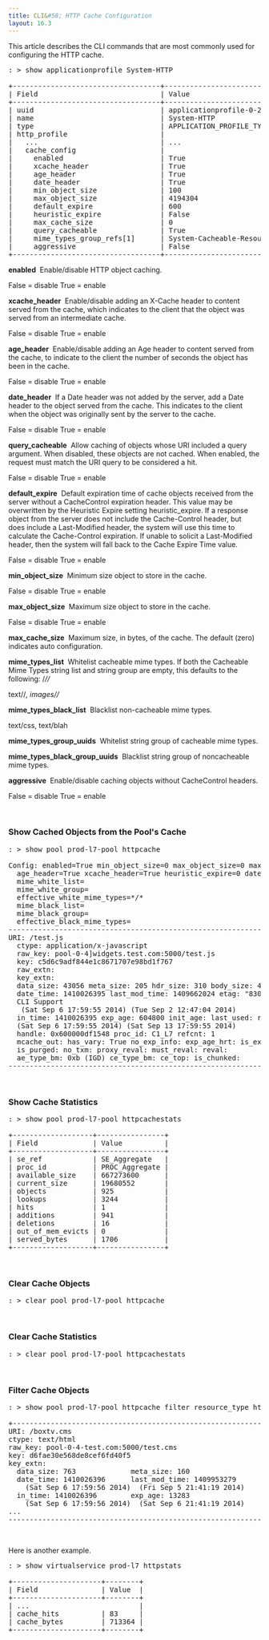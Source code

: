 ```yaml
---
title: CLI&#58; HTTP Cache Configuration
layout: 16.3
---
```

This article describes the CLI commands that are most commonly used for configuring the HTTP cache.  

<pre class="">: &gt; show applicationprofile System‐HTTP     

+‐‐‐‐‐‐‐‐‐‐‐‐‐‐‐‐‐‐‐‐‐‐‐‐‐‐‐‐‐‐‐‐‐‐‐+‐‐‐‐‐‐‐‐‐‐‐‐‐‐‐‐‐‐‐‐‐‐‐‐‐‐‐‐‐‐‐‐‐‐‐+
| Field                             | Value                             |
+‐‐‐‐‐‐‐‐‐‐‐‐‐‐‐‐‐‐‐‐‐‐‐‐‐‐‐‐‐‐‐‐‐‐‐+‐‐‐‐‐‐‐‐‐‐‐‐‐‐‐‐‐‐‐‐‐‐‐‐‐‐‐‐‐‐‐‐‐‐‐+
| uuid                              | applicationprofile‐0‐2            |
| name                              | System‐HTTP                       |
| type                              | APPLICATION_PROFILE_TYPE_HTTP     |
| http_profile                      |                                   |
|   ...                             | ...                               |
|   cache_config                    |                                   |
|     enabled                       | True                              |
|     xcache_header                 | True                              |
|     age_header                    | True                              |
|     date_header                   | True                              |
|     min_object_size               | 100                               |
|     max_object_size               | 4194304                           |
|     default_expire                | 600                               |
|     heuristic_expire              | False                             |
|     max_cache_size                | 0                                 |
|     query_cacheable               | True                              |
|     mime_types_group_refs[1]      | System‐Cacheable‐Resource‐Types   |
|     aggressive                    | False                             |
+‐‐‐‐‐‐‐‐‐‐‐‐‐‐‐‐‐‐‐‐‐‐‐‐‐‐‐‐‐‐‐‐‐‐‐+‐‐‐‐‐‐‐‐‐‐‐‐‐‐‐‐‐‐‐‐‐‐‐‐‐‐‐‐‐‐‐‐‐‐‐+
</pre> 

**enabled** ­ Enable/disable HTTP object caching.

False = disable True = enable 

**xcache_header** ­ Enable/disable adding an X-Cache header to content served from the cache, which indicates to the client that the object was served from an intermediate cache.

False = disable True = enable 

**age_header** ­ Enable/disable adding an Age header to content served from the cache, to indicate to the client the number of seconds the object has been in the cache.

False = disable True = enable 

**date_header** ­ If a Date header was not added by the server, add a Date header to the object served from the cache. This indicates to the client when the object was originally sent by the server to the cache.

False = disable True = enable 

**query_cacheable** ­ Allow caching of objects whose URI included a query argument. When disabled, these objects are not cached. When enabled, the request must match the URI query to be considered a hit.

False = disable True = enable 

**default_expire** ­ Default expiration time of cache objects received from the server without a Cache­Control expiration header. This value may be overwritten by the Heuristic Expire setting heuristic_expire.­ If a response object from the server does not include the Cache-Control header, but does include a Last-Modified header, the system will use this time to calculate the Cache-Control expiration. If unable to solicit a Last-Modified header, then the system will fall back to the Cache Expire Time value.

False = disable True = enable 

**min_object_size** ­ Minimum size object to store in the cache.

False = disable True = enable 

**max_object_size** ­ Maximum size object to store in the cache.

False = disable True = enable 

**max_cache_size** ­ Maximum size, in bytes, of the cache. The default (zero) indicates auto configuration. 

**mime_types_list** ­ Whitelist cacheable mime types. If both the Cacheable Mime Types string list and string group are empty, this defaults to the following: /*//*

text//*, images//* 

**mime_types_black_list** ­ Blacklist non­-cacheable mime types.

text/css, text/blah 

**mime_types_group_uuids** ­ Whitelist string group of cacheable mime types. 

**mime_types_black_group_uuids** ­ Blacklist string group of non­cacheable mime types. 

**aggressive** ­ Enable/disable caching objects without Cache­Control headers.

False = disable True = enable 

 

### Show Cached Objects from the Pool's Cache

<pre class="">: &gt; show pool prod-l7-pool httpcache

Config: enabled=True min_object_size=0 max_object_size=0 max_cache_size=33363600 default_expire=600
  age_header=True xcache_header=True heuristic_expire=0 date_header=True query_cacheable=0 aggressive=0
  mime_white_list=
  mime_white_group=
  effective_white_mime_types=*/*
  mime_black_list=
  mime_black_group=
  effective_black_mime_types=
--------------------------------------------------------------------------------
URI: /test.js
  ctype: application/x-javascript
  raw_key: pool-0-4]widgets.test.com:5000/test.js
  key: c5d6c9adf844e1c8671707e98bd1f767
  raw_extn:
  key_extn:
  data_size: 43056 meta_size: 205 hdr_size: 310 body_size: 42746 mbuf_head: 0x600006fb8880
  date_time: 1410026395 last_mod_time: 1409662024 etag: "830a10a95fb2a1cac5290f:1409662024"
  CLI Support
   (Sat Sep 6 17:59:55 2014) (Tue Sep 2 12:47:04 2014)
  in_time: 1410026395 exp_age: 604800 init_age: last_used: reuse_cnt:
  (Sat Sep 6 17:59:55 2014) (Sat Sep 13 17:59:55 2014)
  handle: 0x600000df1548 proc_id: C1_L7 refcnt: 1
  mcache_out: has_vary: True no_exp_info: exp_age_hrt: is_expired:
  is_purged: no_txm: proxy_reval: must_reval: reval:
  ae_type_bm: 0xb (IGD) ce_type_bm: ce_top: is_chunked:
--------------------------------------------------------------------------------</pre> 

 

### Show Cache Statistics

<pre>: &gt; show pool prod-l7-pool httpcachestats

+-------------------+----------------+
| Field             | Value          |
+-------------------+----------------+
| se_ref            | SE_Aggregate   |
| proc_id           | PROC_Aggregate |
| available_size    | 667273600      |
| current_size      | 19680552       |
| objects           | 925            |
| lookups           | 3244           |
| hits              | 1              |
| additions         | 941            |
| deletions         | 16             |
| out_of_mem_evicts | 0              |
| served_bytes      | 1706           |
+-------------------+----------------+</pre> 

 

### Clear Cache Objects

<pre>: &gt; clear pool prod‐l7‐pool httpcache</pre> 

 

### Clear Cache Statistics

<pre>: &gt; clear pool prod‐l7‐pool httpcachestats</pre> 

 

### Filter Cache Objects

<pre>: &gt; show pool prod-l7-pool httpcache filter resource_type html

+----------------------------------------------------------------
URI: /boxtv.cms
ctype: text/html
raw_key: pool-0-4-test.com:5000/test.cms
key: d6fae30e568de8cef6fd40f5
key_extn:
  data_size: 763             meta_size: 160
  date_time: 1410026396      last_mod_time: 1409953279
    (Sat Sep 6 17:59:56 2014)  (Fri Sep 5 21:41:19 2014)
  in_time: 1410026396        exp_age: 13283
    (Sat Sep 6 17:59:56 2014)  (Sat Sep 6 21:41:19 2014)
...
-----------------------------------------------------------------</pre> 

 

Here is another example.

<pre>: &gt; show virtualservice prod-l7 httpstats

+---------------------+--------+
| Field               | Value  |
+---------------------+--------+
| ...                          |
| cache_hits          | 83     |
| cache_bytes         | 713364 |
+---------------------+--------+</pre> 